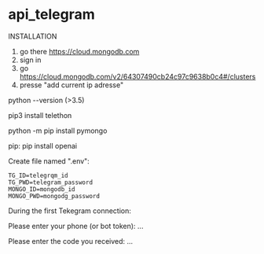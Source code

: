 # api_telegram

INSTALLATION

1) go there https://cloud.mongodb.com
2) sign in
3) go https://cloud.mongodb.com/v2/64307490cb24c97c9638b0c4#/clusters 
4) presse "add current ip adresse"


python --version (>3.5)

pip3 install telethon 

python -m pip install pymongo

pip: pip install openai

Create file named ".env":
```
TG_ID=telegrqm_id
TG_PWD=telegram_password
MONGO_ID=mongodb_id
MONGO_PWD=mongodg_password
```
During the first Tekegram connection:

Please enter your phone (or bot token): ...

Please enter the code you received: ...
